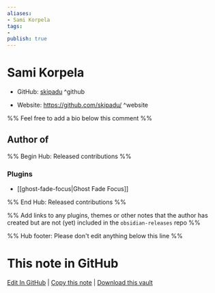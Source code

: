 ```yaml
---
aliases:
- Sami Korpela
tags:
- 
publish: true
---
```


# Sami Korpela

- GitHub: [skipadu](https://github.com/skipadu/) ^github
<!-- - Discord: `@` ^discord-->
- Website: <https://github.com/skipadu/> ^website
<!-- - [[Publish sites|Publish site]]: ^publish-->

%% Feel free to add a bio below this comment %%


## Author of

%% Begin Hub: Released contributions %%
### Plugins
- [[ghost-fade-focus|Ghost Fade Focus]]

%% End Hub: Released contributions %%

%% Add links to any plugins, themes or other notes that the author has created but are not (yet) included in the `obsidian-releases` repo %%

<!--
### Unlisted plugins
-->

<!--
### Others

- 
-->

<!--
## Sponsor this author

- [[GitHub sponsors]]: [Sponsor @skipadu on GitHub Sponsors](https://github.com/sponsors/skipadu) ^github-sponsor
- [[Buy me a coffee]]: ^buy-me-a-coffee
- [[PayPal]]: ^paypal
- [[Patreon]]: ^patreon

-->

<!--
## Follow this author

- [[YouTube Channels|On YouTube]]: ^youtube
- Twitter: ^twitter
- ...
-->

%% Hub footer: Please don't edit anything below this line %%

# This note in GitHub

<span class="git-footer">[Edit In GitHub](https://github.dev/obsidian-community/obsidian-hub/blob/main/01%20-%20Community/People/skipadu.md "git-hub-edit-note") | [Copy this note](https://raw.githubusercontent.com/obsidian-community/obsidian-hub/main/01%20-%20Community/People/skipadu.md "git-hub-copy-note") | [Download this vault](https://github.com/obsidian-community/obsidian-hub/archive/refs/heads/main.zip "git-hub-download-vault") </span>
